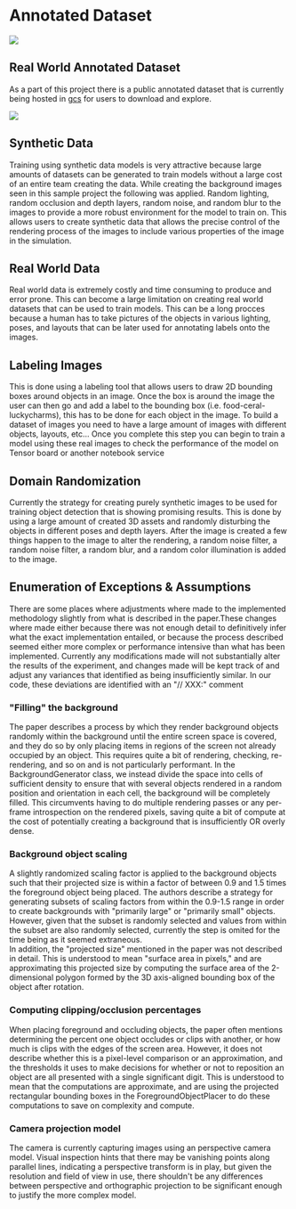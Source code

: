 # Annotated Dataset 

<img src="images/annotatedPicture.png" align="middle"/>

## Real World Annotated Dataset 
As a part of this project there is a public annotated dataset that is currently being hosted in [gcs](https://storage.cloud.google.com/thea-dev/data/groceries/v1.zip?authuser=0) for users to download and explore.

<img src="images/realImage.png" align="middle"/>

## Synthetic Data
Training using synthetic data models is very attractive because large amounts of datasets can be generated to train models without a large cost of an entire team creating the data. While creating the background images seen in this sample project the following was applied. Random lighting, random occlusion and depth layers, random noise, and random blur to the images to provide a more robust environment for the model to train on. This allows users to create synthetic data that allows the precise control of the rendering process of the images to include various properties of the image in the simulation.

## Real World Data
Real world data is extremely costly and time consuming to produce and error prone. This can become a large limitation on creating real world datasets that can be used 
to train models. This can be a long procces because a human has to take pictures of the objects in various lighting, poses, and layouts that can be later used for annotating labels onto the images.

## Labeling Images
This is done using a labeling tool that allows users to draw 2D bounding boxes around objects in an image. Once the box is around the image the user can then go and add a label to the bounding box (i.e. food-ceral-luckycharms), this has to be done for each object in the image. To build a dataset of images you need to have a large amount of images with different objects, layouts, etc... Once you complete this step you can begin to train a model using these real images to check the performance of the model on Tensor board or another notebook service

## Domain Randomization 
Currently the strategy for creating purely synthetic images to be used for training object detection that is showing promising results. This is done by using a large amount of created 3D assets and randomly disturbing the objects in different poses and depth layers. After the image is created a few things happen to the image to alter the rendering, a random noise filter, a random noise filter, a random blur, and a random color illumination is added to the image. 

## Enumeration of Exceptions & Assumptions
There are some places where adjustments where made to the implemented methodology slightly from what is described in the paper.These changes where made either because there was not enough detail to definitively infer what the exact implementation entailed, or because the process described seemed either more complex or performance intensive than what has been implemented.  Currently any modifications made will not substantially alter the results of the experiment, and changes made will be kept track of and adjust any variances that identified as being insufficiently similar. In our code, these deviations are identified with an "// XXX:" comment

### "Filling" the background
The paper describes a process by which they render background objects randomly within the background until the entire screen space is covered, and they do so by only placing items in regions of the screen not already occupied by an object.  This requires quite a bit of rendering, checking, re-rendering, and so on and is not particularly performant. In the BackgroundGenerator class, we instead divide the space into cells of sufficient density to ensure that with several objects rendered in a random position and orientation in each cell, the background will be completely filled. This circumvents having to do multiple rendering passes or any per-frame introspection on the rendered pixels, saving quite a bit of compute at the cost of potentially creating a background that is insufficiently OR overly dense.

### Background object scaling
A slightly randomized scaling factor is applied to the background objects such that their projected size is within a factor of between 0.9 and 1.5 times the foreground object being placed. The authors describe a strategy for generating subsets of scaling factors from within the 0.9-1.5 range in order to create backgrounds with "primarily large" or "primarily small" objects. However, given that the subset is randomly selected and values from within the subset are also randomly selected, currently the step is omited for the time being as it seemed extraneous.  
In addition, the "projected size" mentioned in the paper was not described in detail. This is understood to mean "surface area in pixels," and are approximating this projected size by computing the surface area of the 2-dimensional polygon formed by the 3D axis-aligned bounding box of the object after rotation.

### Computing clipping/occlusion percentages
When placing foreground and occluding objects, the paper often mentions determining the percent one object occludes or clips with another, or how much is clips with the edges of the screen area. However, it does not describe whether this is a pixel-level comparison or an approximation, and the thresholds it uses to make decisions for whether or not to reposition an object are all presented with a single significant digit. This is understood to mean that the computations are approximate, and are using the projected rectangular bounding boxes in the ForegroundObjectPlacer to do these computations to save on complexity and compute.

### Camera projection model
The camera is currently capturing images using an perspective camera model. Visual inspection hints that there may be vanishing points along parallel lines, indicating a perspective transform is in play, but given the resolution and field of view in use, there shouldn't be any differences between perspective and orthographic projection to be significant enough to justify the more complex model.